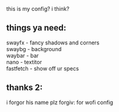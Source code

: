 this is my config? i think?
## things ya need:
swayfx - fancy shadows and corners <br>
swaybg - background <br>
waybar - bar <br>
nano   - textitor <br>
fastfetch - show off ur specs <br>


## thanks 2:
i forgor his name plz forgiv: for wofi config
